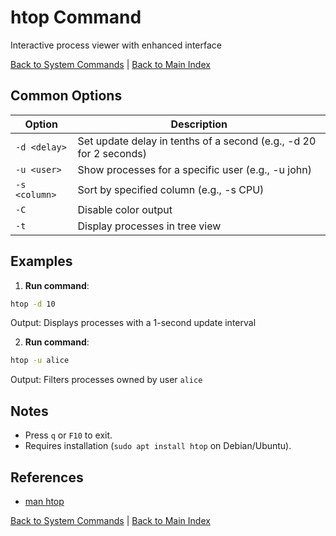 # htop Command

Interactive process viewer with enhanced interface

[Back to System Commands](./index.md) | [Back to Main Index](../../README.md)

## Common Options

| Option | Description |
|--------|-------------|
| `-d <delay>` | Set update delay in tenths of a second (e.g., -d 20 for 2 seconds) |
| `-u <user>` | Show processes for a specific user (e.g., -u john) |
| `-s <column>` | Sort by specified column (e.g., -s CPU) |
| `-C` | Disable color output |
| `-t` | Display processes in tree view |

## Examples
1. **Run command**:
```bash
htop -d 10
```
Output: Displays processes with a 1-second update interval

2. **Run command**:
```bash
htop -u alice
```
Output: Filters processes owned by user `alice`


## Notes
- Press `q` or `F10` to exit.
- Requires installation (`sudo apt install htop` on Debian/Ubuntu).

## References
- [man htop](https://man7.org/linux/man-pages/man1/htop.1.html)

[Back to System Commands](../index.md) | [Back to Main Index](../../README.md)